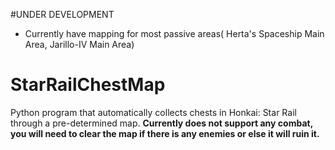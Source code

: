 #UNDER DEVELOPMENT
- Currently have mapping for most passive areas( Herta's Spaceship Main Area, Jarillo-IV Main Area)
# StarRailChestMap
Python program that automatically collects chests in Honkai: Star Rail through a pre-determined map. 
**Currently does not support any combat, you will need to clear the map if there is any enemies or else it will ruin it.**
